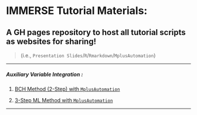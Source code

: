# IMMERSE Tutorial Materials: 

## A GH pages repository to host all tutorial scripts as websites for sharing! 

> (i.e., `Presentation Slides`/`R`/`Rmarkdown`/`MplusAutomation`)

- - -

##### Auxiliary Variable Integration :

1. [BCH Method (2-Step) with `MplusAutomation`](https://immerse-ucsb.github.io/BCH.pdf)

2. [3-Step ML Method with `MplusAutomation`](https://immerse-ucsb.github.io/3step.pdf)

- - -